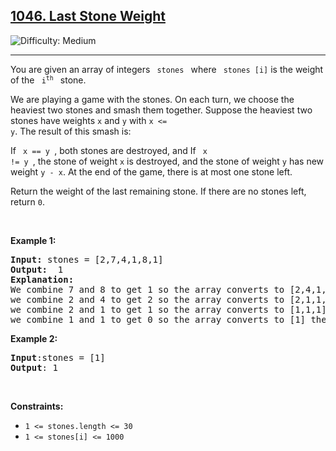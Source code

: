 <h2><a href="https://leetcode.com/problems/1046-last-stone-weight">1046. Last Stone Weight</a></h2>
<img src='https://img.shields.io/badge/Difficulty-Medium-orange' alt='Difficulty: Medium' /><hr>
<p>You are given an array of integers <code> stones </code> where <code> stones [i]</code> is the weight of the <code> i<sup>th</sup> </code> stone.

We are playing a game with the stones. On each turn, we choose the heaviest two stones and smash them together. Suppose the heaviest two stones have weights <code>x</code> and <code>y</code> with <code>x <= y</code>. The result of this smash is:

If <code> x == y </code>, both stones are destroyed, and
If <code> x != y </code>, the stone of weight <code>x</code> is destroyed, and the stone of weight <code>y</code> has new weight <code>y - x</code>.
At the end of the game, there is at most one stone left.

Return the weight of the last remaining stone. If there are no stones left, return <code>0</code>. 

<p>&nbsp;</p>
<p><strong class="example">Example 1:</strong></p>
<pre><strong>Input:</strong> stones = [2,7,4,1,8,1]
<strong>Output: </strong> 1
<strong>Explanation: </strong>
We combine 7 and 8 to get 1 so the array converts to [2,4,1,1,1] then,
we combine 2 and 4 to get 2 so the array converts to [2,1,1,1] then,
we combine 2 and 1 to get 1 so the array converts to [1,1,1] then,
we combine 1 and 1 to get 0 so the array converts to [1] then that's the value of the last stone.
</pre>

<p><strong class="example">Example 2:</strong></p>

<pre>
<strong>Input</strong>:stones = [1]
<strong>Output</strong>: 1
</pre>

<p>&nbsp;</p>
<p><strong>Constraints:</strong></p>

<ul>
	<li><code>1 <= stones.length <= 30</code></li>
	<li><code>1 <= stones[i] <= 1000</code></li>
</ul>
